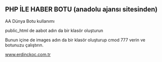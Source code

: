 <h2>PHP İLE HABER BOTU (anadolu ajansı sitesinden)</h2>

AA Dünya Botu kullanımı

public_html de aabot adın da bir klasör oluşturun 

Bunun içine de images adın da bir klasör oluşturup cmod 777 verin ve botunuzu çalıştırın.

www.erdinckoc.com.tr
